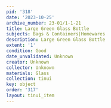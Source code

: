 ```yaml
---
pid: '318'
date: '2023-10-25'
archive_number: 23-01/1-1-21
title: Large Green Glass Bottle
subjects: Bags & Containers|Homewares
description: Large Green Glass Bottle
extent: '1'
condition: Good
date_unvalidated: Unknown
creator: Unknown
collector: Unknown
materials: Glass
collection: tinui
key: object
order: '317'
layout: tinui_item
---
```

